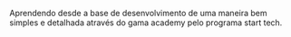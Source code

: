 Aprendendo desde a base de desenvolvimento de uma maneira bem simples e detalhada através do gama academy pelo programa start tech.
